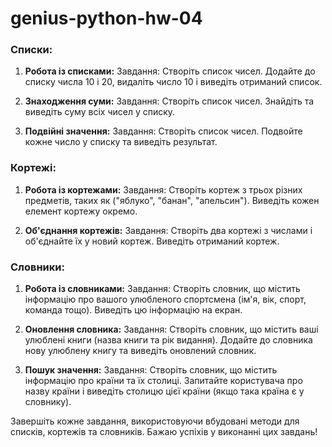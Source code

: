 # genius-python-hw-04

### Списки:

1. **Робота із списками:**
   Завдання: Створіть список чисел. Додайте до списку числа 10 і 20, видаліть число 10 і виведіть отриманий список.

2. **Знаходження суми:**
   Завдання: Створіть список чисел. Знайдіть та виведіть суму всіх чисел у списку.

3. **Подвійні значення:**
   Завдання: Створіть список чисел. Подвойте кожне число у списку та виведіть результат.

### Кортежі:

1. **Робота із кортежами:**
   Завдання: Створіть кортеж з трьох різних предметів, таких як ("яблуко", "банан", "апельсин"). Виведіть кожен елемент кортежу окремо.

2. **Об'єднання кортежів:**
   Завдання: Створіть два кортежі з числами і об'єднайте їх у новий кортеж. Виведіть отриманий кортеж.

### Словники:

1. **Робота із словниками:**
   Завдання: Створіть словник, що містить інформацію про вашого улюбленого спортсмена (ім'я, вік, спорт, команда тощо). Виведіть цю інформацію на екран.

2. **Оновлення словника:**
   Завдання: Створіть словник, що містить ваші улюблені книги (назва книги та рік видання). Додайте до словника нову улюблену книгу та виведіть оновлений словник.

3. **Пошук значення:**
   Завдання: Створіть словник, що містить інформацію про країни та їх столиці. Запитайте користувача про назву країни і виведіть столицю цієї країни (якщо така країна є у словнику).

Завершіть кожне завдання, використовуючи вбудовані методи для списків, кортежів та словників. Бажаю успіхів у виконанні цих завдань!